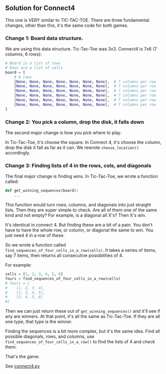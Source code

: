 ## Solution for Connect4

This one is VERY similar to TIC-TAC-TOE. There are three fundamental changes, other
than this, it's the same code for both games.

### Change 1: Board data structure.

We are using this data structure. Tic-Tac-Toe was 3x3. Connect4 is 7x6 (7 columns, 6 rows):

```python
# Board is a list of rows
# Rows are a list of cells
board = [
    # 6 rows
    [None, None, None, None, None, None, None],  # 7 columns per row
    [None, None, None, None, None, None, None],  # 7 columns per row
    [None, None, None, None, None, None, None],  # 7 columns per row
    [None, None, None, None, None, None, None],  # 7 columns per row
    [None, None, None, None, None, None, None],  # 7 columns per row
    [None, None, None, None, None, None, None],  # 7 columns per row
]
```

### Change 2: You pick a column, drop the disk, it falls down

The second major change is how you pick where to play.

In Tic-Tac-Toe, it's choose the square. In Connect 4, it's choose the column,
drop the disk it fall as far as it can. We rewrote `choose_location()` accordingly.

### Change 3: Finding lists of 4 in the rows, cols, and diagonals

The final major change is finding wins. In Tic-Tac-Toe, we wrote a function called:

```python
def get_winning_sequences(board):
    ...
```

This function would turn rows, columns, and diagonals into just straight lists. Then
they are super simple to check. Are all of them one of the same kind and not empty?
For example, is a diagonal all X's? Then X's win.

It's identical in connect 4. But finding these are a bit of a pain. You don't have to have
the whole row, or column, or diagonal the same to win. You just need 4 in a row of these.

So we wrote a function called `find_sequences_of_four_cells_in_a_row(cells)`. It
takes a series of items, say 7 items, then returns all consecutive possibilities of 4.

For example:

```python
cells = [1, 2, 3, 4, 5, 6]
fours = find_sequences_of_four_cells_in_a_row(cells)
# fours = [
#    [1, 2, 3, 4],
#    [2, 3, 4, 5],
#    [3, 4, 5, 6]
#]
```

Then we can just return these out of `get_winning_sequences()` and it'll see if any are winners.
At that point, it's all the same as Tic-Tac-Toe. If they are all one type, that type is the winner.

Finding the sequences is a bit more complex, but it's the same idea. Find all possible diagonals,
rows, and columns, use `find_sequences_of_four_cells_in_a_row()` to find the lists of 4 and check them.

That's the game.

See [connect4.py](./connect4.py)
